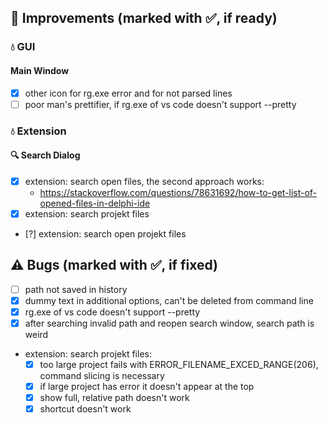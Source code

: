 <!--

Version:     v2.8.1-beta
PrevVersion: v2.8.0-beta

Help Formatting:
https://docs.github.com/en/get-started/writing-on-github/getting-started-with-writing-and-formatting-on-github/basic-writing-and-formatting-syntax, 
https://github.com/ikatyang/emoji-cheat-sheet/blob/master/README.md)

### :mag: Search Dialog
# + new featuren
# + new feature
 
### :warning: Bug Fixes
#* bug

-->

## :rocket: Improvements (marked with :white_check_mark:, if ready)

### :droplet: GUI

#### Main Window
- [x] other icon for rg.exe error and for not parsed lines
- [ ] poor man's prettifier, if rg.exe of vs code doesn't support --pretty
<!-- #### :mag: Search Dialog -->

### :droplet: Extension

#### :mag: Search Dialog
- [x] extension: search open files, the second approach works: 
    - https://stackoverflow.com/questions/78631692/how-to-get-list-of-opened-files-in-delphi-ide
- [x] extension: search projekt files
- [?] extension: search open projekt files

## :warning: Bugs (marked with :white_check_mark:, if fixed)
- [ ] path not saved in history
- [x] dummy text in additional options, can't be deleted from command line
- [x] rg.exe of vs code doesn't support --pretty
- [x] after searching invalid path and reopen search window, search path is weird
- extension: search projekt files:
  - [x] too large project fails with ERROR_FILENAME_EXCED_RANGE(206), command slicing is necessary
  - [x] if large project has error it doesn't appear at the top
  - [x] show full, relative path doesn't work
  - [x] shortcut doesn't work
